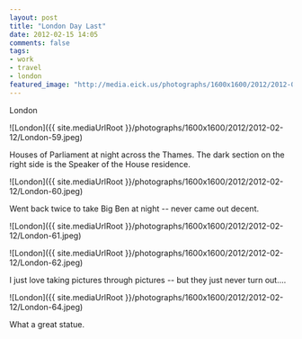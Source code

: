 ```yaml
---
layout: post
title: "London Day Last"
date: 2012-02-15 14:05
comments: false
tags:
- work
- travel
- london
featured_image: "http://media.eick.us/photographs/1600x1600/2012/2012-02-12/London-59.jpeg"
---
```

London

![London]({{ site.mediaUrlRoot }}/photographs/1600x1600/2012/2012-02-12/London-59.jpeg)


Houses of Parliament at night across the Thames.  The dark section on the right side is the Speaker of the House residence.

![London]({{ site.mediaUrlRoot }}/photographs/1600x1600/2012/2012-02-12/London-60.jpeg)


Went back twice to take Big Ben at night -- never came out decent.

![London]({{ site.mediaUrlRoot }}/photographs/1600x1600/2012/2012-02-12/London-61.jpeg)


![London]({{ site.mediaUrlRoot }}/photographs/1600x1600/2012/2012-02-12/London-62.jpeg)


I just love taking pictures through pictures -- but they just never turn out....

![London]({{ site.mediaUrlRoot }}/photographs/1600x1600/2012/2012-02-12/London-64.jpeg)


What a great statue.
